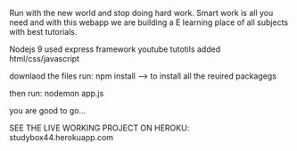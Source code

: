 Run with the new world and stop doing hard work. Smart work is all you need and with this webapp we are building a E learning place of all subjects with best tutorials. 

Nodejs 9 used
express framework
youtube tutotils added
html/css/javascript

downlaod the files 
run:
npm install --> to install all the reuired packagegs

then run:
nodemon app.js



you are good to go...


SEE THE LIVE WORKING PROJECT ON HEROKU:  studybox44.herokuapp.com
